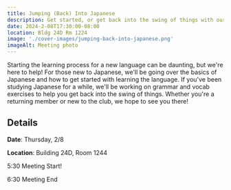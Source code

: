 ```yaml
---
title: Jumping (Back) Into Japanese
description: Get started, or get back into the swing of things with our first general meeting of the semester!
date: 2024-2-08T17:30:00-08:00
location: Bldg 24D Rm 1224
image: './cover-images/jumping-back-into-japanese.png'
imageAlt: Meeting photo
---
```


Starting the learning process for a new language can be daunting, but we're here to help! For those new to Japanese, we'll be going over the basics of Japanese and how to get started with learning the language. If you've been studying Japanese for a while, we'll be working on grammar and vocab exercises to help you get back into the swing of things. Whether you're a returning member or new to the club, we hope to see you there!

## Details
**Date**: Thursday, 2/8

**Location**: Building 24D, Room 1244

5:30    Meeting Start!

6:30    Meeting End